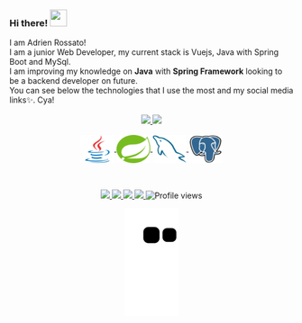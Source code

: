 <div>
 <h3>Hi there! <img src="https://raw.githubusercontent.com/kaueMarques/kaueMarques/master/hi.gif" width="30px" height="30"></h3>
  I am Adrien Rossato! <br/>
  I am a junior Web Developer, my current stack is Vuejs, Java with Spring Boot and MySql. <br/>
  I am improving my knowledge on <strong>Java</strong> with <strong>Spring Framework</strong> looking to be a backend developer on future. <br/>
  You can see below the technologies that I use the most and my social media links✨. Cya!
</div>

<br/>

<div align="center">
  <a href="https://github.com/adrienmarcos">
  <img height="160em" src="https://github-readme-stats.vercel.app/api?username=adrienmarcos&show_icons=true&theme=dracula&include_all_commits=true&count_private=true"/>
  <img height="160em" src="https://github-readme-stats.vercel.app/api/top-langs/?username=adrienmarcos&layout=compact&langs_count=7&theme=dracula"/>
  <!-- <img height="360em" src="https://github-readme-streak-stats.herokuapp.com/?user=adrienmarcos&theme=dracula&hide_border=false"></a>&nbsp; -->
</div> 

<br/>
  
<div align="center" style="display: inline_block">
  <!-- <img align="center" alt="HTML" height="40" width="50" src="https://raw.githubusercontent.com/devicons/devicon/master/icons/html5/html5-original.svg"> -->
  <!-- <img align="center" alt="CSS" height="40" width="50" src="https://raw.githubusercontent.com/devicons/devicon/master/icons/css3/css3-original.svg"> -->
  <!-- <img align="center" alt="JS" height="40" width="50" src="https://raw.githubusercontent.com/devicons/devicon/master/icons/javascript/javascript-plain.svg"> -->
  <!-- <img align="center" alt="TS" height="40" width="50" src="https://raw.githubusercontent.com/devicons/devicon/master/icons/typescript/typescript-plain.svg"> -->
  <!-- <img align="center" alt="REACT" height="40" width="50" src="https://raw.githubusercontent.com/devicons/devicon/master/icons/react/react-original.svg"> -->
  <!-- <img align="center" alt="VUE" height="40" width="50" src="https://github.com/devicons/devicon/blob/master/icons/vuejs/vuejs-original.svg"> -->
  <!-- <img align="center" alt="NODE" height="40" width="50" src="https://github.com/devicons/devicon/blob/master/icons/nodejs/nodejs-original.svg"> -->
  <img align="center" alt="JAVA" height="50" width="60" src="https://github.com/devicons/devicon/blob/master/icons/java/java-original.svg">
  <img align="center" alt="SPRING" height="50" width="60" src="https://github.com/devicons/devicon/blob/master/icons/spring/spring-original.svg">
  <img align="center" alt="MYSQL" height="50" width="60" src="https://github.com/devicons/devicon/blob/master/icons/mysql/mysql-original.svg">
  <img align="center" alt="POSTGRESQL" height="50" width="60" src="https://github.com/devicons/devicon/blob/master/icons/postgresql/postgresql-original.svg">
</div>

##  

<br/>
  
<div align="center" style="display: inline_block"> 
  <a href="mailto:adrien.marcos@gmail.com" target="_blank">
    <img src="https://img.shields.io/badge/Gmail-D14836?style=for-the-badge&logo=gmail&logoColor=white"/>
  </a>  
  <a href="mailto:adrien.marcos@hotmail.com.br" target="_blank">
    <img src="https://img.shields.io/badge/Microsoft_Outlook-0078D4?style=for-the-badge&logo=microsoft-outlook&logoColor=white"/>
  </a>  
  <a href="https://twitter.com/AdrienRossato" target="_blank">
    <img src="https://img.shields.io/badge/Twitter-1DA1F2?style=for-the-badge&logo=twitter&logoColor=white"/>
  </a>  
  <a href="https://www.linkedin.com/in/adrien-rossato/" target="_blank">
    <img src="https://img.shields.io/badge/LinkedIn-0077B5?style=for-the-badge&logo=linkedin&logoColor=white"/>
  </a>
  <a hre="#">
    <img src="https://komarev.com/ghpvc/?username=adrienmarcos&color=ff69b4&style=for-the-badge" alt="Profile views" /> 
  </a>
<div>
  
  ![Snake animation](https://github.com/adrienmarcos/adrienmarcos/blob/output/github-contribution-grid-snake.svg)
